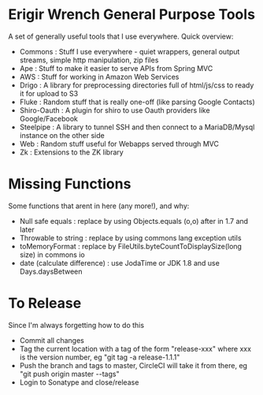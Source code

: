 # Erigir Wrench General Purpose Tools

A set of generally useful tools that I use everywhere.  Quick overview:

* Commons : Stuff I use everywhere - quiet wrappers, general output streams, simple http manipulation, zip files
* Ape : Stuff to make it easier to serve APIs from Spring MVC
* AWS : Stuff for working in Amazon Web Services
* Drigo : A library for preprocessing directories full of html/js/css to ready it for upload to S3
* Fluke : Random stuff that is really one-off (like parsing Google Contacts)
* Shiro-Oauth : A plugin for shiro to use Oauth providers like Google/Facebook
* Steelpipe : A library to tunnel SSH and then connect to a MariaDB/Mysql instance on the other side
* Web : Random stuff useful for Webapps served through MVC
* Zk : Extensions to the ZK library

# Missing Functions

Some functions that arent in here (any more!), and why:

* Null safe equals : replace by using Objects.equals (o,o) after in 1.7 and later
* Throwable to string : replace by using commons lang exception utils
* toMemoryFormat : replace by FileUtils.byteCountToDisplaySize(long size) in commons io
* date (calculate difference) : use JodaTime or JDK 1.8 and use Days.daysBetween

# To Release

Since I'm always forgetting how to do this

* Commit all changes
* Tag the current location with a tag of the form "release-xxx" where xxx is the version number, eg "git tag -a release-1.1.1"
* Push the branch and tags to master, CircleCI will take it from there, eg "git push origin master --tags"
* Login to Sonatype and close/release
